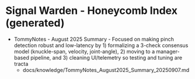 <!-- Updated: 2025-09-18T13:32:25.855Z -->
# Signal Warden - Honeycomb Index (generated)

- TommyNotes - August 2025 Summary - Focused on making pinch detection robust and low-latency by 1) formalizing a 3-check consensus model (knuckle-span, velocity, joint-angle), 2) moving to a manager-based pipeline, and 3) cleaning UI/telemetry so testing and tuning are tracta
  - docs/knowledge/TommyNotes_August2025_Summary_20250907.md
